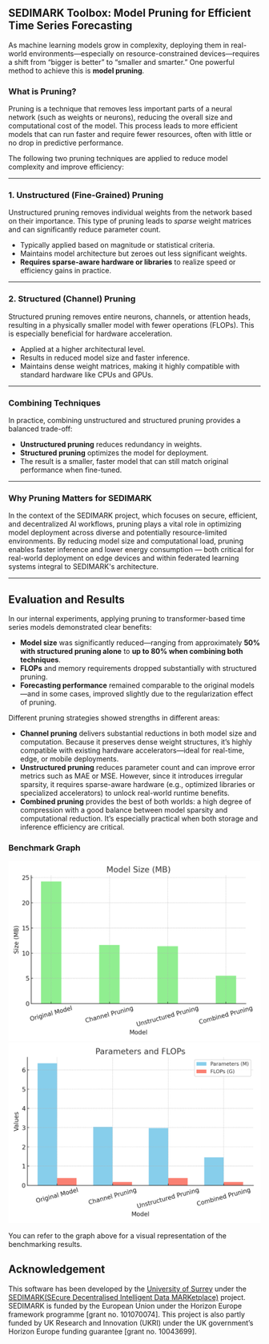 
## SEDIMARK Toolbox: Model Pruning for Efficient Time Series Forecasting

As machine learning models grow in complexity, deploying them in real-world environments—especially on resource-constrained devices—requires a shift from “bigger is better” to “smaller and smarter.” One powerful method to achieve this is **model pruning**.

### What is Pruning?

Pruning is a technique that removes less important parts of a neural network (such as weights or neurons), reducing the overall size and computational cost of the model. This process leads to more efficient models that can run faster and require fewer resources, often with little or no drop in predictive performance.

The following two pruning techniques are applied to reduce model complexity and improve efficiency:

---

### 1. **Unstructured (Fine-Grained) Pruning**

Unstructured pruning removes individual weights from the network based on their importance. This type of pruning leads to *sparse* weight matrices and can significantly reduce parameter count.

- Typically applied based on magnitude or statistical criteria.
- Maintains model architecture but zeroes out less significant weights.
- **Requires sparse-aware hardware or libraries** to realize speed or efficiency gains in practice.

---

### 2. **Structured (Channel) Pruning**

Structured pruning removes entire neurons, channels, or attention heads, resulting in a physically smaller model with fewer operations (FLOPs). This is especially beneficial for hardware acceleration.

- Applied at a higher architectural level.
- Results in reduced model size and faster inference.
- Maintains dense weight matrices, making it highly compatible with standard hardware like CPUs and GPUs.

---

### Combining Techniques

In practice, combining unstructured and structured pruning provides a balanced trade-off:

- **Unstructured pruning** reduces redundancy in weights.
- **Structured pruning** optimizes the model for deployment.
- The result is a smaller, faster model that can still match original performance when fine-tuned.

---

### Why Pruning Matters for SEDIMARK
In the context of the SEDIMARK project, which focuses on secure, efficient, and decentralized AI workflows, pruning plays a vital role in optimizing model deployment across diverse and potentially resource-limited environments. By reducing model size and computational load, pruning enables faster inference and lower energy consumption — both critical for real-world deployment on edge devices and within federated learning systems integral to SEDIMARK's architecture.

---

## Evaluation and Results

In our internal experiments, applying pruning to transformer-based time series models demonstrated clear benefits:

- **Model size** was significantly reduced—ranging from approximately **50% with structured pruning alone** to **up to 80% when combining both techniques**.
- **FLOPs** and memory requirements dropped substantially with structured pruning.
- **Forecasting performance** remained comparable to the original models—and in some cases, improved slightly due to the regularization effect of pruning.

Different pruning strategies showed strengths in different areas:

- **Channel pruning** delivers substantial reductions in both model size and computation. Because it preserves dense weight structures, it’s highly compatible with existing hardware accelerators—ideal for real-time, edge, or mobile deployments.
- **Unstructured pruning** reduces parameter count and can improve error metrics such as MAE or MSE. However, since it introduces irregular sparsity, it requires sparse-aware hardware (e.g., optimized libraries or specialized accelerators) to unlock real-world runtime benefits.
- **Combined pruning** provides the best of both worlds: a high degree of compression with a good balance between model sparsity and computational reduction. It’s especially practical when both storage and inference efficiency are critical.

### Benchmark Graph

![Pruning Model size Results](model_size_graph.png)
![Pruning Params and FLOPs Results](params_flops_graph.png)

You can refer to the graph above for a visual representation of the benchmarking results.

## Acknowledgement

This software has been developed by the [University of Surrey](https://www.surrey.ac.uk/) under the [SEDIMARK(SEcure Decentralised Intelligent Data MARKetplace)](https://sedimark.eu/) project. SEDIMARK is funded by the European Union under the Horizon Europe framework programme [grant no. 101070074]. This project is also partly funded by UK Research and Innovation (UKRI) under the UK government’s Horizon Europe funding guarantee [grant no. 10043699].
